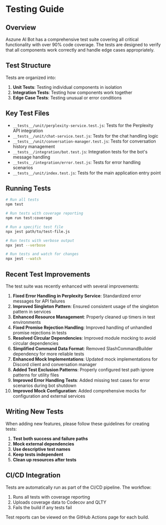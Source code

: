 # Testing Guide

## Overview

Aszune AI Bot has a comprehensive test suite covering all critical functionality with over 90% code coverage. The tests are designed to verify that all components work correctly and handle edge cases appropriately.

## Test Structure

Tests are organized into:

1. **Unit Tests**: Testing individual components in isolation
2. **Integration Tests**: Testing how components work together
3. **Edge Case Tests**: Testing unusual or error conditions

## Key Test Files

- `__tests__/unit/perplexity-service.test.js`: Tests for the Perplexity API integration
- `__tests__/unit/chat-service.test.js`: Tests for the chat handling logic
- `__tests__/unit/conversation-manager.test.js`: Tests for conversation history management
- `__tests__/integration/bot.test.js`: Integration tests for the bot's message handling
- `__tests__/integration/error.test.js`: Tests for error handling scenarios
- `__tests__/unit/index.test.js`: Tests for the main application entry point

## Running Tests

```bash
# Run all tests
npm test

# Run tests with coverage reporting
npm run test:coverage

# Run a specific test file
npx jest path/to/test-file.js

# Run tests with verbose output
npx jest --verbose

# Run tests and watch for changes
npx jest --watch
```

## Recent Test Improvements

The test suite was recently enhanced with several improvements:

1. **Fixed Error Handling in Perplexity Service**: Standardized error messages for API failures
2. **Improved Singleton Pattern**: Ensured consistent usage of the singleton pattern in services
3. **Enhanced Resource Management**: Properly cleaned up timers in test environments
4. **Fixed Promise Rejection Handling**: Improved handling of unhandled promise rejections in tests
5. **Resolved Circular Dependencies**: Improved module mocking to avoid circular dependencies
6. **Simplified Command Data Format**: Removed SlashCommandBuilder dependency for more reliable tests
7. **Enhanced Mock Implementations**: Updated mock implementations for Discord client and conversation manager
8. **Added Test Exclusion Patterns**: Properly configured test path ignore patterns for utility files
9. **Improved Error Handling Tests**: Added missing test cases for error scenarios during bot shutdown
10. **Improved Mock Configuration**: Added comprehensive mocks for configuration and external services

## Writing New Tests

When adding new features, please follow these guidelines for creating tests:

1. **Test both success and failure paths**
2. **Mock external dependencies**
3. **Use descriptive test names**
4. **Keep tests independent**
5. **Clean up resources after tests**

## CI/CD Integration

Tests are automatically run as part of the CI/CD pipeline. The workflow:

1. Runs all tests with coverage reporting
2. Uploads coverage data to Codecov and QLTY
3. Fails the build if any tests fail

Test reports can be viewed on the GitHub Actions page for each build.
